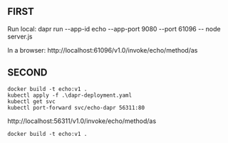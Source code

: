 
## FIRST
Run local: dapr run --app-id echo --app-port 9080 --port 61096 -- node server.js

In a browser: http://localhost:61096/v1.0/invoke/echo/method/as


## SECOND

```
docker build -t echo:v1 .
kubectl apply -f .\dapr-deployment.yaml
kubectl get svc
kubectl port-forward svc/echo-dapr 56311:80
```

http://localhost:56311/v1.0/invoke/echo/method/as

``` 
docker build -t echo:v1 .
```
